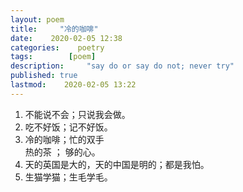 ```yaml
---
layout: poem
title:     "冷的咖啡"
date:    2020-02-05 12:38
categories:    poetry
tags:        [poem] 
description:     "say do or say do not; never try"
published: true
lastmod:    2020-02-05 13:22
---
```


1. 不能说不会；只说我会做。
2. 吃不好饭；记不好饭。
3. 冷的咖啡；忙的双手
<br>热的茶 ； 够的心。
4. 天的英国是大的，天的中国是明的；都是我怕。
5. 生猫学猫；生毛学毛。


